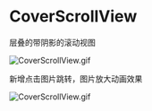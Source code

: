 # CoverScrollView
层叠的带阴影的滚动视图

![CoverScrollView.gif](https://upload-images.jianshu.io/upload_images/2466108-064a316f89e71a6d.gif?imageMogr2/auto-orient/strip)

新增点击图片跳转，图片放大动画效果

![CoverScrollView.gif](https://upload-images.jianshu.io/upload_images/2466108-f92f8b406dd0ff93.gif?imageMogr2/auto-orient/strip)
